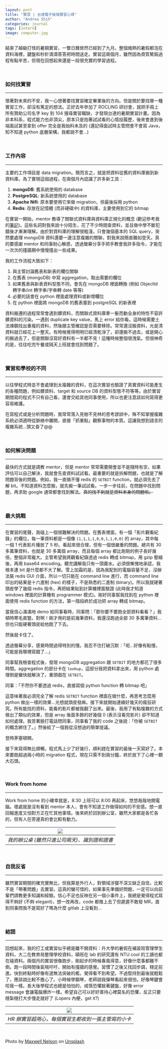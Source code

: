 ```yaml
---
layout: post
title: "實習 | 台達電子後端實習心得"
author: "Andrea Shih"
categories: journal
tags: [intern]
image: computer.jpg
---
```


結束了越級打怪的暑期實習，一瞥日曆居然已經到了九月。整個熾熱的暑假都泡在資料海裡，鍵盤和秒針滴滴答答把時間送走。實習這兩個月，雖然因為資質駑鈍過程有點辛苦，但現在回想起來還是一段很充實的學習過程。

&nbsp;

### 如何找實習
---
懷著對未來的不安，我一心想著要找實習確定畢業後的方向。但是關於要找哪一種實習工作，卻沒有篤定的想法。正好去年參加了 ROCLING 研討會，就把手冊上所有贊助公司名字 key 到 104 搜尋實習職缺，才發現台達的暑期實習計畫。因為非本科系，程式能力也非頂尖，原本只是抱著試試看的心情投履歷，後來會進到後端面試甚至拿到 offer 完全是我始料未及的 (還記得面試時主管問會不會寫 Java，知不知道 python 底層架構，我都說不會...)

&nbsp;

### 工作內容
---
主要的工作項目是 data migration。簡而言之，就是把資料從舊的資料庫搬到新資料庫。為了實現這個過程，在兩個月內認識了許多新工具：

1. **mongoDB**: 舊系統使用的 database
1. **PostgreSQL**: 新系統使用的 database
1. **Apache Nifi**: 原本要使用它來做 migration，但最後採用 python
1. **Redis**: 存放在記憶體 (而非硬碟中) 的資料庫，主要使用到它的 bitmap

在實習一開始，mentor 教導了關聯式資料庫與資料庫正規化的概念 (歡迎參考我的[筆記](https://docs.google.com/document/d/1j1lkrHKfbvHMRdb3o663HYAehCeUufgYA4i5_Q7QMuU/edit?usp=sharing))。這些名詞對我來說十分陌生，花了不少時間查資料，並且做中學不斷犯錯後才漸漸理解。由於對資料庫的理解很粗淺，只會幾個基本的 SQL query，突然要處理 mongoDB 資料還要一邊注意複雜的關聯，對我來說簡直難如登天。真的要感謝 mentor 和同事耐心解惑，透過螢幕分享手把手教會我許多指令，才能在一次次的撞牆期中慢慢撞出一些成果。

我的工作流程大致如下：

1. 與主管討論舊表和新表的欄位關聯
1. 在舊表 (mongoDB) 中寫 aggregation，取出需要的欄位
1. 如果舊表與新表資料型態不同，會先在 mongoDB 裡面轉換 (例如 ObjectId 轉字串/int 轉字串/字串轉 date 等等)
1. 必要的話會在 python 裡面處理資料或新增欄位
1. 在 python 裡面將 mongoDB 的舊表塞到 postgreSQL 的新表裡

資料搬遷的過程常常會遇到髒資料，而關聯式資料庫牽一髮而動全身的特性不容許髒資料的污染。一遇到 duplicate key value，馬上 error 給你看。這時候需要土法煉鋼找出重複的資料，然後跟主管確認是否需要移除。常常還沒搬資料，光是清資料就已經花上一整天。有時候覺得明明已經清乾淨了，卻還搬不過去，或是開心的搬過去了，但是關聯沒寫好資料有一半都不見！這種時候整個很洩氣。但很神奇的是，往往吃完午餐或隔天上班就會找到問題了。

&nbsp;

### 實習和學校的不同
---
以往學程式時並不會處理到太複雜的資料，在這次實習也驗證了真實資料可能產生的各種問題，例如髒資料、target 和 source DB 的資料型態不符等等。由於實習期間寫的程式不只有自己看，還會交給其他同事使用，所以也更注意該如何寫得更容易維護。

在寫程式或是分析問題時，我常常落入見樹不見林的思考謬誤中，殊不知掌握複雜系統必須適時從脈絡中離開，直接「抓重點」觀察事物的本質。這讓我想到語言的複雜系統...頭又昏了@@

&nbsp;

### 如何解決問題
---
最快的方式就是請教 mentor，但是 mentor 常常需要開會並不是隨時有空，如果評估可以自己解決，我就會先查資料試試看。最重要的就是拆解問題，也就是了解問題背後的問題。例如，我一直搞不懂 redis 的 `SETBIT` function，就必須先去了解 bit。不知道資料怎麼搬，就先搬一筆試試看。一步一步往前，在問題中找到問題，再求助 google 通常都會找到解法。~~真的找不到就是資料本身的問題啦。~~

&nbsp;

### 最大挑戰
---
在實習的尾聲，我碰上一個很難解決的問題。在舊表裡面，有一個「影片觀看紀錄」的欄位，每一筆資料都是一個像 `[1,1,1,1,0,0,1,1,0,0]` 的 array，其中每一個 1 代表影片播放了 5 秒。看起來很合理，但有一個很嚴重的問題。總共有 30 多萬筆資料，也就是 30 多萬個 array，而且每個 array 都比剛剛的例子長好幾倍，整個非常龐大。主管希望我將觀看紀錄透過 redis 轉成 bitmap，用 gzip 壓縮後，再用 base64 encoding。聽完講解我只有一頭霧水。必須很慚愧地承認，我根本連 bit 是什麼都不大了解。雪上加霜的是，因為我配到的電腦容量不足，沒辦法裝 redis GUI 介面，所以一切只能在 command line 進行，而 command line 印出的結果是十六進制 (hex) 的樣子，不是熟悉的二進制 (binary)。所以我就硬著頭皮學了幾個 redis 指令，再把結果貼到計算機裡面驗證 (此時我才知道 windows 裡面的計算機有 programmer 模式)。剛好同事幫我找到在 python 裡面使用 redis function 的方法，第一階段終於成功把 array 轉成 bitmap。

當我信心滿滿地 demo 給同事看時，同事問：「那你要不要跑全部資料看看？」我頓時寒毛直豎。對啊！剛才用的是前幾筆資料，我還沒跑過全部 30 多萬筆資料...但也只能硬著頭皮給他跑了下去。

然後就卡住了。

透過螢幕分享，感覺時間過得特別的慢。我忍不住打破沉默：「呃...好像有點慢，可能是我哪裡寫錯了...」

同事幫我檢查程式後，發現 mongoDB aggregation 跟 `SETBIT` 的地方都花了很多時間。aggregation 的部分卡在 `lookup`，這部分我把資料拿出來，用 python 處理倒是蠻快就解決了。重頭戲在 `SETBIT`。

同事：「不然你不要透過 redis，直接寫個 python function 轉 bitmap 吧」

這意味著我必須完全了解 redis `SETBIT` function 裡面在做什麼，再思考怎麼用 python 做出一樣的效果...光想就頭皮發麻。接下來就開始連續好幾天的瘋狂研究。所有能找的資料，能看的影片都被我翻了出來。最後，我用了有點複雜的方式做出了類似的效果，但是 array 後面多餘的好幾個 0 (表示沒看完影片) 卻不知道如何處理。我苦著臉打電話問同事，同事看了我的 code 之後說：「你被 `SETBIT` 的概念綁住了。」然後給了一個我從沒想過的簡單提議。

登時茅塞頓開。

接下來寫得無比順暢，程式馬上少了好幾行，順利趕在實習的最後一天寫好了。本來要跑超過兩小時的 migration 程式，現在只需不到兩分鐘，終於放下了心裡一顆大石頭。

&nbsp;

### Work from home
---
Work from home 的小確幸就是，8:30 上班可以 8:00 再起床，悠悠哉哉地開電腦。壞處就是沒有看到 mentor 本人，會有不知道工作做得如何的不安感。想一直回報進度又怕對方正在忙其他事情。後來終於回到辦公室，雖然大家都是各忙各的，但有人在旁邊真的會比較有動力。

| ![](https://andreashih.github.io/img/rmd_posts/intern/desk.jpg) | 
|:--:| 
| *我的辦公桌 (雖然只進公司兩天)、識別證和證書* |

&nbsp;

### 自我反省
---
雖然實習期間的確充實無比，但我算是外行人，對領域涉獵不深又缺乏自信，比較不是「帶著問題」去實習。這真的蠻可惜的，如果事先準備好問題，一定可以向前輩們請教更多知識和經驗。信心不足也反映在另一個小事件上，我總是覺得程式寫得不夠好 (不夠 elegant)，想一改再改，code 都推上去了但遲遲不敢發 MR，直到同事問我不是寫好了嗎為什麼 gitlab 上沒看到...

&nbsp;

### 結語
---
回想起來，我的打工或實習似乎總是離不開資料：升大學的暑假在補習班管理學生資料，大二在教育局整理學校資料，碩班在 lab 的研究還有 NTU cool 的工讀也都在碰資料。兩個月的實習很像跑步，剛起步的時候春風得意，好像什麼事都難不倒。跑一段時間後氣喘吁吁，開始有撞牆的感覺。習慣了之後又找回步調，穩定前進。快到終點時好像有道無法突破的檻，覺得看不到希望。不過堅持到最後就輕鬆了，應該說比較不擔心了。小時候學鋼琴，老師說我彈琴看起來很怕，好像琴鍵會咬我一樣。長大後學程式也總是怕怕的，戒慎恐懼敲著鍵盤，好像 error message 會讓電腦爆炸一樣。希望自己可以好好善待心裡莫名的恐懼，反正只要穩紮穩打大步慢走就好了 (Lopers 內梗，get it?)

| ![](https://andreashih.github.io/img/rmd_posts/intern/card.jpg) | 
|:--:| 
| *HR 辦實習超用心，每個實習生都收到一張主管寫的小卡* |

&nbsp;

Photo by <a href="https://unsplash.com/@maxcodes?utm_source=unsplash&utm_medium=referral&utm_content=creditCopyText">Maxwell Nelson</a> on <a href="https://unsplash.com/s/photos/software?utm_source=unsplash&utm_medium=referral&utm_content=creditCopyText">Unsplash</a>